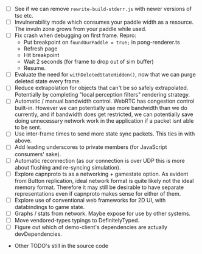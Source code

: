 - [ ] See if we can remove `rewrite-build-stderr.js` with newer versions of tsc etc.
- [ ] Invulnerability mode which consumes your paddle width as a resource. The invuln zone grows from your paddle while used.
- [ ] Fix crash when debugging on first frame.
      Repro:
  - Put breakpoint on `foundOurPaddle = true;` in pong-renderer.ts
  - Refresh page
  - Hit breakpoint
  - Wait 2 seconds (for frame to drop out of sim buffer)
  - Resume.
- [ ] Evaluate the need for `withDeletedStateHidden()`, now that we can purge deleted state every frame.
- [ ] Reduce extrapolation for objects that can't be so safely extrapolated. Potentially by completing "local perception filters" rendering strategy.
- [ ] Automatic / manual bandwidth control. WebRTC has congestion control built-in. However we can potentially use more bandwidth than we do currently,
      and if bandwidth does get restricted, we can potentially save doing unnecessary network work in the application if a packet isnt able to be sent.
- [ ] Use inter-frame times to send more state sync packets. This ties in with above.
- [ ] Add leading underscores to private members (for JavaScript consumers' sake).
- [ ] Automatic reconnection (as our connection is over UDP this is more about flushing and re-syncing simulation).
- [ ] Explore capnproto ts as a networking + gamestate option. As evident from Button replication, ideal network format is quite likely not the ideal memory format.
      Therefore it may still be desirable to have separate representations even if capnproto makes sense for either of them.
- [ ] Explore use of conventional web frameworks for 2D UI, with databindings to game state.
- [ ] Graphs / stats from network. Maybe expose for use by other systems.
- [ ] Move vendored-types typings to DefinitelyTyped.
- [ ] Figure out which of demo-client's dependencies are actually devDependencies.
- Other TODO's still in the source code
